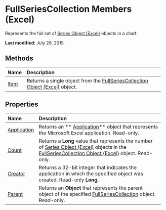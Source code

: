 
# FullSeriesCollection Members (Excel)
Represents the full set of  [Series Object (Excel)](c7d34b32-8172-f7a0-0a17-f01d44246b64.md) objects in a chart.

 **Last modified:** July 28, 2015


## Methods



|**Name**|**Description**|
|:-----|:-----|
| [Item](a9d511cd-5b76-e560-527f-e0af6ab68c3b.md)|Returns a single object from the  [FullSeriesCollection Object (Excel)](5d7b7e7c-0a74-307b-84f9-56143ceba464.md) object.|

## Properties



|**Name**|**Description**|
|:-----|:-----|
| [Application](52dfb5aa-c6fb-201c-c1ed-880aff1efb45.md)|Returns an  ** [Application](19b73597-5cf9-4f56-8227-b5211f657f6f.md)** object that represents the Microsoft Excel application. Read-only.|
| [Count](f871c6fd-6acb-015d-4745-d5b46af7085d.md)|Returns a  **Long** value that represents the number of [Series Object (Excel)](c7d34b32-8172-f7a0-0a17-f01d44246b64.md) objects in the [FullSeriesCollection Object (Excel)](5d7b7e7c-0a74-307b-84f9-56143ceba464.md) object. Read-only.|
| [Creator](2a4a9549-0288-3b80-5bcb-f6c15416fb87.md)|Returns a 32-bit integer that indicates the application in which the specified object was created. Read-only  **Long**.|
| [Parent](03e62790-2f46-c4fa-7f2b-3438781e4aa5.md)|Returns an  **Object** that represents the parent object of the specified [FullSeriesCollection](5d7b7e7c-0a74-307b-84f9-56143ceba464.md) object. Read-only.|
